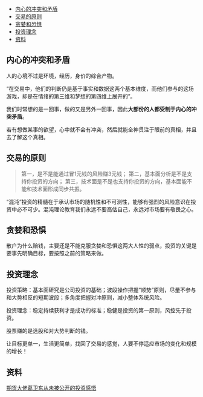 <!-- TOC -->

- [内心的冲突和矛盾](#内心的冲突和矛盾)
- [交易的原则](#交易的原则)
- [贪婪和恐惧](#贪婪和恐惧)
- [投资理念](#投资理念)
- [资料](#资料)

<!-- /TOC -->

## 内心的冲突和矛盾
人的心境不过是环境，经历，身价的综合产物。

“在交易中，他们的判断仍是基于事实和数据这两个基本维度，而他们参与的这场游戏，却是在情绪的第三维和梦想的第四维上展开的”。

我们时常想的是一回事，做的又是另外一回事，因此**大部份的人都受制于内心的冲突矛盾**。

若有想做某事的欲望，心中就不会有冲突，然后就能全神贯注于眼前的真相，并且去了解这个真相。

## 交易的原则
> 第一，是不是能通过冒1元钱的风险赚3元钱；
> 第二，基本面分析是不是支持你投资的方向；
> 第三，技术面是不是也支持你投资的方向，基本面能不能和技术面形成同步共振。

“混沌”投资的精髓在于承认市场的随机性和不可测性，能够有强烈的风险意识在投资中必不可少。混沌理论教育我们永远不要高估自己，永远对市场要有敬畏之心。

## 贪婪和恐惧
散户为什么赔钱，主要还是不能克服贪婪和恐惧这两大人性的弱点，投资的关键是要事先明确目标，要按照之前的策略来做。

## 投资理念
投资策略：基本面研究是公司投资的基础；波段操作把握“顺势”原则，尽量不参与和大势相反的短期波段；多角度把握对冲原则，减小整体系统风险。

投资理念：稳定持续获利才是成功的标准；稳健是投资的第一原则，风控先于投资。

股票赚的是选股和对大势判断的钱。

让目标更单一，生活更简单，找回了交易的感觉，人要不停适应市场的变化和规模的增长！

## 资料
[期货大佬葛卫东从未被公开的投资感悟](https://mp.weixin.qq.com/s/RpNZPBvRac7dgEM5sJ0MMw)